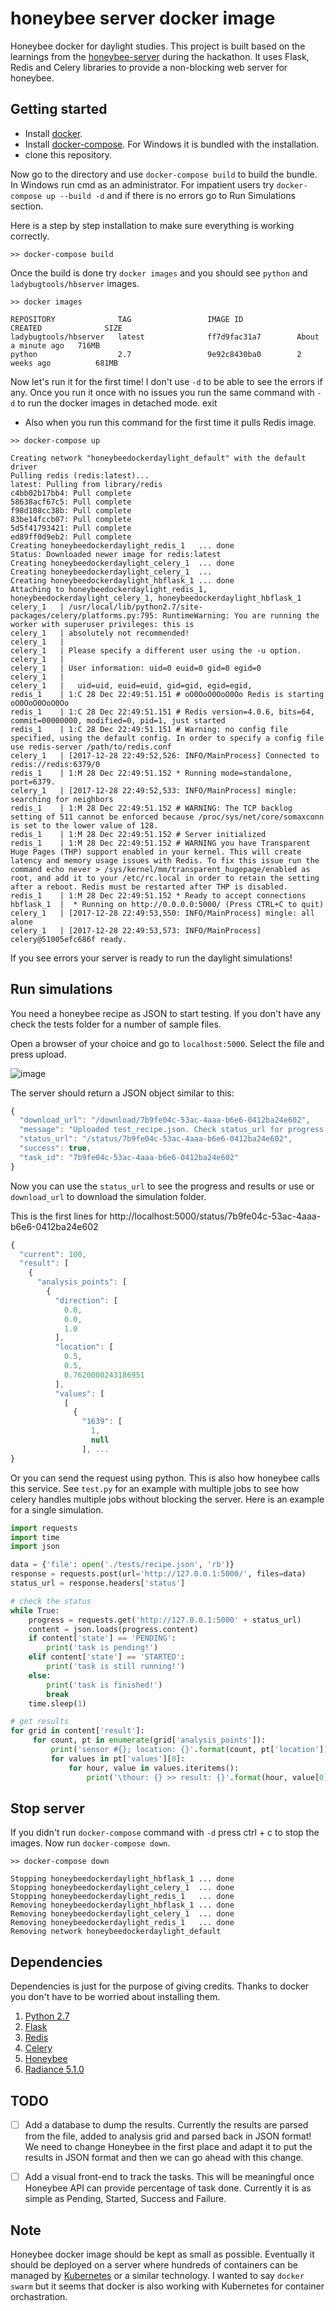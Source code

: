 # honeybee server docker image
Honeybee docker for daylight studies. This project is built based on the learnings from the [honeybee-server](https://github.com/ladybug-tools/honeybee-server) during the hackathon.
It uses Flask, Redis and Celery libraries to provide a non-blocking web server for honeybee.

## Getting started
- Install [docker](https://docs.docker.com/engine/installation/).
- Install [docker-compose](https://docs.docker.com/compose/install/). For Windows it is bundled with the installation.
- clone this repository.

Now go to the directory and use `docker-compose build` to build the bundle. In Windows run cmd as an administrator. For impatient users try `docker-compose up --build -d` and if there is no errors go to Run Simulations section.

Here is a step by step installation to make sure everything is working correctly.
```shell
>> docker-compose build
```

Once the build is done try `docker images` and you should see `python` and `ladybugtools/hbserver` images.

```shell
>> docker images

REPOSITORY              TAG                 IMAGE ID            CREATED              SIZE
ladybugtools/hbserver   latest              ff7d9fac31a7        About a minute ago   716MB
python                  2.7                 9e92c8430ba0        2 weeks ago          681MB
```
Now let's run it for the first time! I don't use `-d` to be able to see the errors if any. Once you run it once with no issues you run the same command with `-d` to run the docker images in detached mode.
exit
* Also when you run this command for the first time it pulls Redis image.

```shell
>> docker-compose up

Creating network "honeybeedockerdaylight_default" with the default driver
Pulling redis (redis:latest)...
latest: Pulling from library/redis
c4bb02b17bb4: Pull complete
58638acf67c5: Pull complete
f98d108cc38b: Pull complete
83be14fccb07: Pull complete
5d5f41793421: Pull complete
ed89ff0d9eb2: Pull complete
Creating honeybeedockerdaylight_redis_1   ... done
Status: Downloaded newer image for redis:latest
Creating honeybeedockerdaylight_celery_1  ... done
Creating honeybeedockerdaylight_celery_1  ...
Creating honeybeedockerdaylight_hbflask_1 ... done
Attaching to honeybeedockerdaylight_redis_1, honeybeedockerdaylight_celery_1, honeybeedockerdaylight_hbflask_1
celery_1   | /usr/local/lib/python2.7/site-packages/celery/platforms.py:795: RuntimeWarning: You are running the worker with superuser privileges: this is
celery_1   | absolutely not recommended!
celery_1   |
celery_1   | Please specify a different user using the -u option.
celery_1   |
celery_1   | User information: uid=0 euid=0 gid=0 egid=0
celery_1   |
celery_1   |   uid=uid, euid=euid, gid=gid, egid=egid,
redis_1    | 1:C 28 Dec 22:49:51.151 # oO0OoO0OoO0Oo Redis is starting oO0OoO0OoO0Oo
redis_1    | 1:C 28 Dec 22:49:51.151 # Redis version=4.0.6, bits=64, commit=00000000, modified=0, pid=1, just started
redis_1    | 1:C 28 Dec 22:49:51.151 # Warning: no config file specified, using the default config. In order to specify a config file use redis-server /path/to/redis.conf
celery_1   | [2017-12-28 22:49:52,526: INFO/MainProcess] Connected to redis://redis:6379/0
redis_1    | 1:M 28 Dec 22:49:51.152 * Running mode=standalone, port=6379.
celery_1   | [2017-12-28 22:49:52,533: INFO/MainProcess] mingle: searching for neighbors
redis_1    | 1:M 28 Dec 22:49:51.152 # WARNING: The TCP backlog setting of 511 cannot be enforced because /proc/sys/net/core/somaxconn is set to the lower value of 128.
redis_1    | 1:M 28 Dec 22:49:51.152 # Server initialized
redis_1    | 1:M 28 Dec 22:49:51.152 # WARNING you have Transparent Huge Pages (THP) support enabled in your kernel. This will create latency and memory usage issues with Redis. To fix this issue run the command echo never > /sys/kernel/mm/transparent_hugepage/enabled as root, and add it to your /etc/rc.local in order to retain the setting after a reboot. Redis must be restarted after THP is disabled.
redis_1    | 1:M 28 Dec 22:49:51.152 * Ready to accept connections
hbflask_1  |  * Running on http://0.0.0.0:5000/ (Press CTRL+C to quit)
celery_1   | [2017-12-28 22:49:53,550: INFO/MainProcess] mingle: all alone
celery_1   | [2017-12-28 22:49:53,573: INFO/MainProcess] celery@51005efc686f ready.
```

If you see errors your server is ready to run the daylight simulations!

## Run simulations
You need a honeybee recipe as JSON to start testing. If you don't have any check the tests folder for a number of sample files.

Open a browser of your choice and go to `localhost:5000`. Select the file and press upload.

![image](https://user-images.githubusercontent.com/2915573/34425465-302cf38a-ebfa-11e7-9055-27e0c6e8e594.png)

The server should return a JSON object similar to this:
```js
{
  "download_url": "/download/7b9fe04c-53ac-4aaa-b6e6-0412ba24e602",
  "message": "Uploaded test_recipe.json. Check status_url for progress and results",
  "status_url": "/status/7b9fe04c-53ac-4aaa-b6e6-0412ba24e602",
  "success": true,
  "task_id": "7b9fe04c-53ac-4aaa-b6e6-0412ba24e602"
}
```
Now you can use the `status_url` to see the progress and results or use or `download_url` to download the simulation folder.

This is the first lines for http://localhost:5000/status/7b9fe04c-53ac-4aaa-b6e6-0412ba24e602
```js
{
  "current": 100,
  "result": [
    {
      "analysis_points": [
        {
          "direction": [
            0.0,
            0.0,
            1.0
          ],
          "location": [
            0.5,
            0.5,
            0.7620000243186951
          ],
          "values": [
            [
              {
                "1639": [
                  1,
                  null
                ], ...
}
```

Or you can send the request using python. This is also how honeybee calls this service. See `test.py` for an example with multiple jobs to see how celery handles multiple jobs without blocking the server. Here is an example for a single simulation.

```python
import requests
import time
import json

data = {'file': open('./tests/recipe.json', 'rb')}
response = requests.post(url='http://127.0.0.1:5000/', files=data)
status_url = response.headers['status']

# check the status
while True:
    progress = requests.get('http://127.0.0.1:5000' + status_url)
    content = json.loads(progress.content)
    if content['state'] == 'PENDING':
        print('task is pending!')
    elif content['state'] == 'STARTED':
        print('task is still running!')
    else:
        print('task is finished!')
        break
    time.sleep(1)

# get results
for grid in content['result']:
     for count, pt in enumerate(grid['analysis_points']):
         print('sensor #{}; location: {}'.format(count, pt['location']))
         for values in pt['values'][0]:
             for hour, value in values.iteritems():
                 print('\thour: {} >> result: {}'.format(hour, value[0]))
```


## Stop server
If you didn't run `docker-compose` command with `-d` press ctrl + c to stop the images. Now run `docker-compose down`.

```shell
>> docker-compose down

Stopping honeybeedockerdaylight_hbflask_1 ... done
Stopping honeybeedockerdaylight_celery_1  ... done
Stopping honeybeedockerdaylight_redis_1   ... done
Removing honeybeedockerdaylight_hbflask_1 ... done
Removing honeybeedockerdaylight_celery_1  ... done
Removing honeybeedockerdaylight_redis_1   ... done
Removing network honeybeedockerdaylight_default
```

## Dependencies
Dependencies is just for the purpose of giving credits. Thanks to docker you don't have to be worried about installing them.

1. [Python 2.7](https://www.python.org/)
2. [Flask](http://flask.pocoo.org/)
3. [Redis](https://redis.io/)
4. [Celery](http://www.celeryproject.org/)
5. [Honeybee](http://www.ladybug.tools/honeybee.html)
6. [Radiance 5.1.0](https://github.com/NREL/Radiance/releases/tag/5.1.0)


## TODO
- [ ] Add a database to dump the results. Currently the results are parsed from the file, added to analysis grid and parsed back in JSON format! We need to change Honeybee in the first place and adapt it to put the results in JSON format and then we can go ahead with this change.

- [ ] Add a visual front-end to track the tasks. This will be meaningful once Honeybee API can provide percentage of task done. Currently it is as simple as Pending, Started, Success and Failure.

## Note
Honeybee docker image should be kept as small as possible. Eventually it should be deployed on a server where hundreds of containers can be managed by [Kubernetes](https://kubernetes.io/) or a similar technology. I wanted to say `docker swarm` but it seems that docker is also working with Kubernetes for container orchastration.
